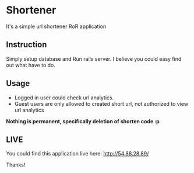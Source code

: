# Shortener

It's a simple url shortener RoR application

## Instruction
Simply setup database and Run rails server. I believe you could easy find out what have to do.

## Usage
 - Logged in user could check url analytics.
 - Guest users are only allowed to created short url, not authorized to view url analytics

**Nothing is permanent, specifically deletion of shorten code :p**

## LIVE
You could find this application live here: http://54.88.28.89/

Thanks!

